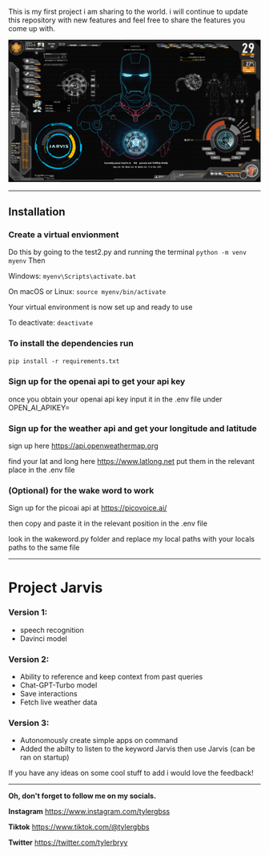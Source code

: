 This is my first project i am sharing to the world. 
i will continue to update this repository with new 
features and feel free to share the features you 
come up with.

![Iron Man](ironman.png)
__________________________________________________
## Installation

### Create a virtual envionment
Do this by going to the test2.py and running the terminal
`python -m venv myenv`
Then

Windows:
`myenv\Scripts\activate.bat`

On macOS or Linux:
`source myenv/bin/activate`

Your virtual environment is now set up and ready to use

To deactivate:
`deactivate`

### To install the dependencies run
`pip install -r requirements.txt` 

### Sign up for the openai api to get your api key
once you obtain your openai api key input it in the .env file under OPEN_AI_APIKEY=

### Sign up for the weather api and get your longitude and latitude
sign up here https://api.openweathermap.org

find your lat and long here https://www.latlong.net
put them in the relevant place in the .env file

### (Optional) for the wake word to work
Sign up for the picoai api at https://picovoice.ai/

then copy and paste it in the relevant position in the .env file

look in the wakeword.py folder and replace my local paths with your locals paths to the same file


__________________________________________________

# Project Jarvis

### Version 1:

- speech recognition
- Davinci model

### Version 2: 

- Ability to reference and keep context from past queries
- Chat-GPT-Turbo model
- Save interactions
- Fetch live weather data

### Version 3: 

- Autonomously create simple apps on command
- Added the abilty to listen to the keyword Jarvis then use Jarvis (can be ran on startup)


If you have any ideas on some cool stuff to add i would love the feedback!

__________________________________________________

**Oh, don't forget to follow me on my socials.**

**Instagram**
https://www.instagram.com/tylergbss

**Tiktok**
https://www.tiktok.com/@tylergbbs

**Twitter**
https://twitter.com/tylerbryy 


